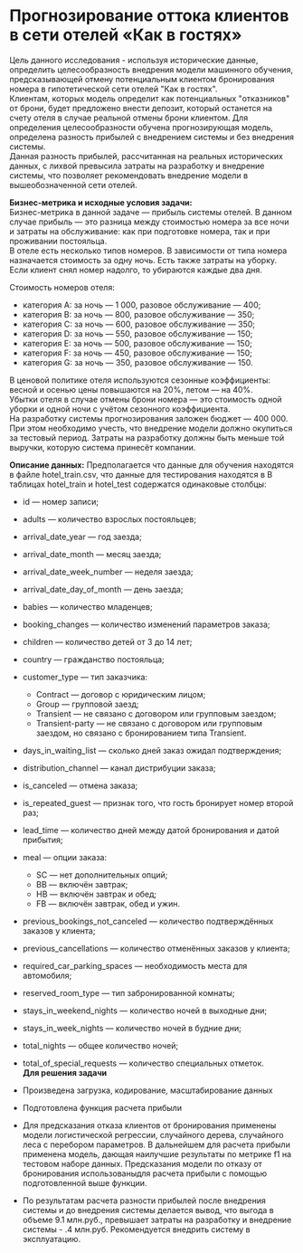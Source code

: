# Прогнозирование оттока клиентов в сети отелей «Как в гостях»

Цель данного исследования - используя исторические данные, определить целесообразность внедрения модели машинного обучения, предсказывающей отмену потенциальным клиентом бронирования номера в гипотетической сети отелей "Как в гостях". \
Клиентам, которых модель определит как потенциальных "отказников" от брони, будет предложено внести депозит, который останется на счету отеля в случае реальной отмены брони клиентом. Для определения целесообразности обучена прогнозирующая модель, определена разность прибылей с внедрением системы и без внедрения системы. \
Данная разность прибылей, рассчитанная на реальных исторических данных, с лихвой превысила затраты на разработку и внедрение системы, что позволяет рекомендовать внедрение модели в вышеобозначенной сети отелей.

**Бизнес-метрика и исходные условия задачи:** \
Бизнес-метрика в данной задаче — прибыль системы отелей. В данном случае прибыль — это разница между стоимостью номера за все ночи и затраты на обслуживание: как при подготовке номера, так и при проживании постояльца. \
В отеле есть несколько типов номеров. В зависимости от типа номера назначается стоимость за одну ночь. Есть также затраты на уборку. Если клиент снял номер надолго, то убираются каждые два дня.

Стоимость номеров отеля:
* категория A: за ночь — 1 000, разовое обслуживание — 400;
* категория B: за ночь — 800, разовое обслуживание — 350;
* категория C: за ночь — 600, разовое обслуживание — 350;
* категория D: за ночь — 550, разовое обслуживание — 150;
* категория E: за ночь — 500, разовое обслуживание — 150;
* категория F: за ночь — 450, разовое обслуживание — 150;
* категория G: за ночь — 350, разовое обслуживание — 150.

В ценовой политике отеля используются сезонные коэффициенты: весной и осенью цены повышаются на 20%, летом — на 40%. \
Убытки отеля в случае отмены брони номера — это стоимость одной уборки и одной ночи с учётом сезонного коэффициента. \
На разработку системы прогнозирования заложен бюджет — 400 000. При этом необходимо учесть, что внедрение модели должно окупиться за тестовый период. Затраты на разработку должны быть меньше той выручки, которую система принесёт компании. 

**Описание данных:**
Предполагается что данные для обучения находятся в файле hotel_train.csv, что данные для тестирования находятся в 
В таблицах hotel_train и hotel_test содержатся одинаковые столбцы:

* id — номер записи;
* adults  — количество взрослых постояльцев;
* arrival_date_year — год заезда;
* arrival_date_month — месяц заезда;
* arrival_date_week_number — неделя заезда;
* arrival_date_day_of_month — день заезда;
* babies — количество младенцев;
* booking_changes — количество изменений параметров заказа;
* children — количество детей от 3 до 14 лет;
* country — гражданство постояльца;
* customer_type  — тип заказчика:
      
    * Contract — договор с юридическим лицом;
    * Group — групповой заезд;
    * Transient — не связано с договором или групповым заездом;
    * Transient-party — не связано с договором или групповым заездом, но связано с бронированием типа Transient.
* days_in_waiting_list — сколько дней заказ ожидал подтверждения;
* distribution_channel — канал дистрибуции заказа;
* is_canceled — отмена заказа;
* is_repeated_guest — признак того, что гость бронирует номер второй раз;
* lead_time — количество дней между датой бронирования и датой прибытия;
* meal — опции заказа:
     
    * SC — нет дополнительных опций;
    * BB — включён завтрак;
    * HB — включён завтрак и обед;
    * FB — включён завтрак, обед и ужин.
* previous_bookings_not_canceled — количество подтверждённых заказов у клиента;
* previous_cancellations — количество отменённых заказов у клиента;
* required_car_parking_spaces — необходимость места для автомобиля;
* reserved_room_type  — тип забронированной комнаты;
* stays_in_weekend_nights — количество ночей в выходные дни;
* stays_in_week_nights — количество ночей в будние дни;
* total_nights — общее количество ночей;
* total_of_special_requests — количество специальных отметок. \
**Для решения задачи**
* Произведена загрузка, кодирование, масштабирование данных
* Подготовлена функция расчета прибыли
* Для предсказания отказа клиентов от бронирования применены модели логистической регрессии, случайного дерева, случайного леса с перебором параметров. В дальнейшем для расчета прибыли применена модель, дающая наилучшие результаты по метрике f1 на тестовом наборе данных. Предсказания модели по отказу от бронирования использованыдля расчета прибыли с помощью подготовленной выше функции.
* По результатам расчета разности прибылей после внедрения системы и до внедрения системы делается вывод, что выгода в объеме 9.1 млн.руб., превышает затраты на разработку и внедрение системы - .4 млн.руб. Рекомендуется внедрить систему в эксплуатацию.
